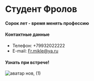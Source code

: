 # Студент Фролов

#### Сорок лет - время менять профессию

#### Контактные данные

* Телефон: +79932022222
* E-mail: Fr.mikle@ya.ru
#### Узнать при встрече!

![аватар нов, (1)](https://github.com/Testogeo/FrolovPage/assets/149481981/7171e7f5-6043-451b-8e27-0e4641b486f6)
